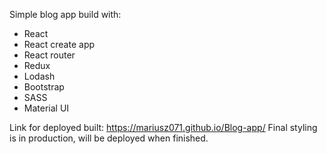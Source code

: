 Simple blog app build with:
- React
- React create app
- React router
- Redux
- Lodash
- Bootstrap
- SASS
- Material UI

Link for deployed built: https://mariusz071.github.io/Blog-app/
Final styling is in production, will be deployed when finished.